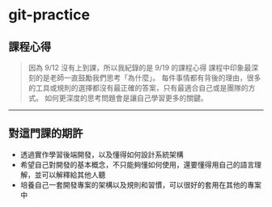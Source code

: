 # git-practice
## 課程心得
>因為 9/12 沒有上到課，所以我紀錄的是 9/19 的課程心得
課程中印象最深刻的是老師一直鼓勵我們思考「為什麼」。
每件事情都有背後的理由，很多的工具或規則的選擇都沒有最正確的答案，只有最適合自己或是團隊的方式。
如何更深度的思考問題會是讓自己學習更多的關鍵。


---
## 對這門課的期許
- 透過實作學習後端開發，以及懂得如何設計系統架構
- 希望自己對開發的基本概念，不只能夠懂如何使用，還要懂得用自己的語言理解，並可以解釋給其他人聽
- 培養自己一套開發專案的架構以及規則和習慣，可以很好的套用在其他的專案中
